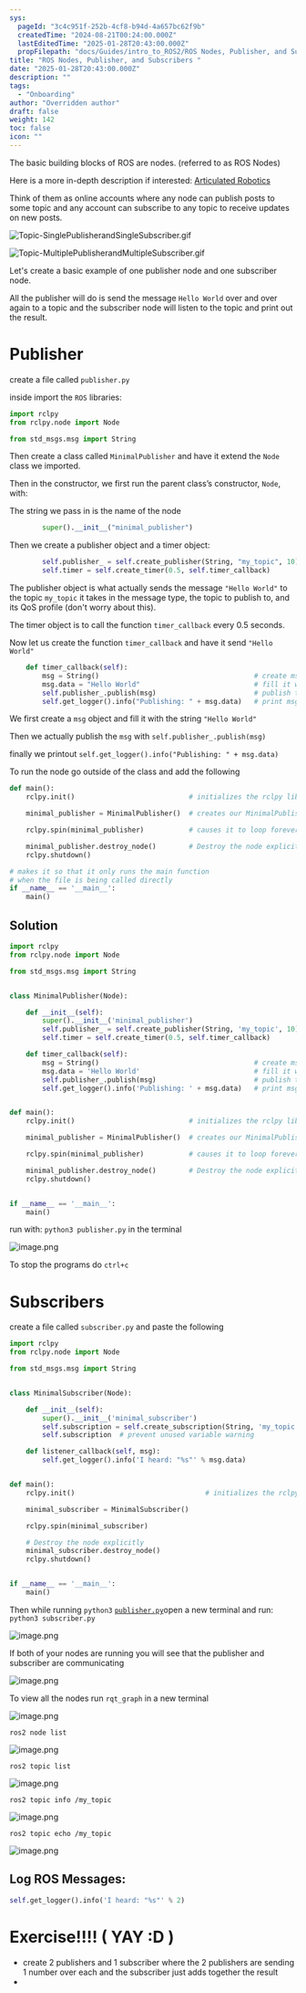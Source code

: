 ```yaml
---
sys:
  pageId: "3c4c951f-252b-4cf8-b94d-4a657bc62f9b"
  createdTime: "2024-08-21T00:24:00.000Z"
  lastEditedTime: "2025-01-28T20:43:00.000Z"
  propFilepath: "docs/Guides/intro_to_ROS2/ROS Nodes, Publisher, and Subscribers .md"
title: "ROS Nodes, Publisher, and Subscribers "
date: "2025-01-28T20:43:00.000Z"
description: ""
tags:
  - "Onboarding"
author: "Overridden author"
draft: false
weight: 142
toc: false
icon: ""
---
```


The basic building blocks of ROS are nodes. (referred to as ROS Nodes)

Here is a more in-depth description if interested: [Articulated Robotics](https://articulatedrobotics.xyz/tutorials/ready-for-ros/ros-overview#2-nodes)

Think of them as online accounts where any node can publish posts to some topic and any account can subscribe to any topic to receive updates on new posts.

![Topic-SinglePublisherandSingleSubscriber.gif](https://docs.ros.org/en/humble/_images/Topic-SinglePublisherandSingleSubscriber.gif)

![Topic-MultiplePublisherandMultipleSubscriber.gif](https://docs.ros.org/en/humble/_images/Topic-MultiplePublisherandMultipleSubscriber.gif)

Let's create a basic example of one publisher node and one subscriber node.

All the publisher will do is send the message `Hello World` over and over again to a topic and the subscriber node will listen to the topic and print out the result.

# Publisher

create a file called `publisher.py` 

inside import the `ROS` libraries:

```python
import rclpy
from rclpy.node import Node

from std_msgs.msg import String
```

Then create a class called `MinimalPublisher` and have it extend the `Node` class we imported.

Then in the constructor, we first run the parent class’s constructor, `Node`, with:

The string we pass in is the name of the node

```python
        super().__init__("minimal_publisher")
```

Then we create a publisher object and a timer object:

```python
        self.publisher_ = self.create_publisher(String, "my_topic", 10)
        self.timer = self.create_timer(0.5, self.timer_callback)
```

The publisher object is what actually sends the message `"Hello World"` to the topic `my_topic` it takes in the message type, the topic to publish to, and its QoS profile (don't worry about this).

The timer object is to call the function `timer_callback` every 0.5 seconds.

Now let us create the function `timer_callback` and have it send `"Hello World"`

```python
    def timer_callback(self):
        msg = String()                                      # create msg object
        msg.data = "Hello World"                            # fill it with data
        self.publisher_.publish(msg)                        # publish the message
        self.get_logger().info("Publishing: " + msg.data)   # print msg
```

We first create a `msg` object and fill it with the string `"Hello World"`

Then we actually publish the `msg` with `self.publisher_.publish(msg)`

finally we printout `self.get_logger().info("Publishing: " + msg.data)`

To run the node go outside of the class and add the following

```python
def main():
    rclpy.init()                            # initializes the rclpy library

    minimal_publisher = MinimalPublisher()  # creates our MinimalPublisher object

    rclpy.spin(minimal_publisher)           # causes it to loop forever

    minimal_publisher.destroy_node()        # Destroy the node explicitly
    rclpy.shutdown()

# makes it so that it only runs the main function
# when the file is being called directly
if __name__ == '__main__': 
    main()
```

## Solution

```python
import rclpy
from rclpy.node import Node

from std_msgs.msg import String


class MinimalPublisher(Node):

    def __init__(self):
        super().__init__('minimal_publisher')
        self.publisher_ = self.create_publisher(String, 'my_topic', 10)
        self.timer = self.create_timer(0.5, self.timer_callback)

    def timer_callback(self):
        msg = String()                                      # create msg object
        msg.data = 'Hello World'                            # fill it with data
        self.publisher_.publish(msg)                        # publish the message
        self.get_logger().info('Publishing: ' + msg.data)   # print msg


def main():
    rclpy.init()                            # initializes the rclpy library

    minimal_publisher = MinimalPublisher()  # creates our MinimalPublisher object

    rclpy.spin(minimal_publisher)           # causes it to loop forever

    minimal_publisher.destroy_node()        # Destroy the node explicitly
    rclpy.shutdown()


if __name__ == '__main__':
    main()
```

run with: `python3 publisher.py` in the terminal

![image.png](https://prod-files-secure.s3.us-west-2.amazonaws.com/d518164a-d88e-44d1-a4ee-3adb3bd8bce0/9214accb-ad5b-44f1-a31c-b3167c59138b/image.png?X-Amz-Algorithm=AWS4-HMAC-SHA256&X-Amz-Content-Sha256=UNSIGNED-PAYLOAD&X-Amz-Credential=ASIAZI2LB466YOPD3W7D%2F20250329%2Fus-west-2%2Fs3%2Faws4_request&X-Amz-Date=20250329T230713Z&X-Amz-Expires=3600&X-Amz-Security-Token=IQoJb3JpZ2luX2VjEBYaCXVzLXdlc3QtMiJHMEUCIDF29oUSECe%2F%2FnIcKKWXqlUq2X1SQsuQqKbdAIhZacRbAiEAxk8Tqu%2F1Y2IUVZwejzCdQ%2BcIYga7qD81Ej1Qi6DbSQcq%2FwMIfxAAGgw2Mzc0MjMxODM4MDUiDKzL0UldeVnxY3%2FKdyrcAxIsNCGZ5OxQUKmzU5UJ%2B7wByfiHkqX64r5QDbE%2FqRCgYpIrzcBWn7faHU4X4il4oONQiIyyRoNx5%2FjQfQX74uVJUB37Ld6FFY5t%2Bmca6jAUkBs9HwkyvQ%2BcV67pAsT0j79M7M3v6UZb6p4TqQCgDgyd45K6DpfZR%2B2Yzsws%2Ba0tXbekyWhyN7XTrC8pqFwrhSok05zH5tSOxZGyiFtL5bH66jgDA1905KLZvaUj9UyGaJFAruGvCmIoJbkD%2FQaKqIzAvB75wD5x74%2B4h8cKV1NEmnpYLbwX5HM4ILO2sj3UUPQAYxoh4DHFfn7J%2BPLsbxFCT%2FtmxxafP2yNckE%2B8ypG45KRRpRf3Ef8hFQQ9J2kZEawjuxdyYxQ6kpGEW96XPIrnKGMNKjvbHmMlG%2Bl8sVtWlLuLcUXXsYjkO%2FX5F%2Fm%2Bi6MOvwtx4JshITvGr4UVbWlxgW4ZnyQFyKjBycj2O8MpaOxMzGX%2FJaV2EJNbtGKt4kXY5vO5gFKxGCbyApHhN4ZFUUt0Q4zn8gBaW%2FPpdtLp0LwODr66QUADka3VKesZB366G7jBNncip5StBIePLtzK0r3rc%2BHD1hAt02AlNr4QEujf5ASmwN%2F0Oq72HXikbn5rx9FC5e6x1tfMOvbob8GOqUB0O39rtIIcz%2BSa3tgbFxdtUBunueK421GoodSdZICBmwLryO5xf784BvkCX0mk%2BLD9Slsz1g%2FsKRrVMGeg1p8HXbZ6cP5BPr0nMfffsVvjZ1CNSEBBWF5Err6r%2BhN%2BQgj6kYmz2GOXktiQ%2FVcIVHR9W57pCHNZICKzoPe6nPuNTMt1RclMqVFcJXrXQ9gFRQlTUf27KhEDk%2FR%2BPZbJhdqXFBRkID2&X-Amz-Signature=c7455710bb8e820215155cec0eec34a05a66c2cf6d9021e359ee8399a22af087&X-Amz-SignedHeaders=host&x-id=GetObject)

To stop the programs do `ctrl+c`

# Subscribers

create a file called `subscriber.py` and paste the following

```python
import rclpy
from rclpy.node import Node

from std_msgs.msg import String


class MinimalSubscriber(Node):

    def __init__(self):
        super().__init__('minimal_subscriber')
        self.subscription = self.create_subscription(String, 'my_topic', self.listener_callback, 10)
        self.subscription  # prevent unused variable warning

    def listener_callback(self, msg):
        self.get_logger().info('I heard: "%s"' % msg.data)


def main():
    rclpy.init()                                # initializes the rclpy library

    minimal_subscriber = MinimalSubscriber()

    rclpy.spin(minimal_subscriber)

    # Destroy the node explicitly
    minimal_subscriber.destroy_node()
    rclpy.shutdown()


if __name__ == '__main__':
    main()
```

Then while running `python3` [`publisher.py`](http://publisher.py/)open a new terminal and run: `python3 subscriber.py` 

![image.png](https://prod-files-secure.s3.us-west-2.amazonaws.com/d518164a-d88e-44d1-a4ee-3adb3bd8bce0/611fccf2-c738-4dbd-94e9-98f209092866/image.png?X-Amz-Algorithm=AWS4-HMAC-SHA256&X-Amz-Content-Sha256=UNSIGNED-PAYLOAD&X-Amz-Credential=ASIAZI2LB466YOPD3W7D%2F20250329%2Fus-west-2%2Fs3%2Faws4_request&X-Amz-Date=20250329T230713Z&X-Amz-Expires=3600&X-Amz-Security-Token=IQoJb3JpZ2luX2VjEBYaCXVzLXdlc3QtMiJHMEUCIDF29oUSECe%2F%2FnIcKKWXqlUq2X1SQsuQqKbdAIhZacRbAiEAxk8Tqu%2F1Y2IUVZwejzCdQ%2BcIYga7qD81Ej1Qi6DbSQcq%2FwMIfxAAGgw2Mzc0MjMxODM4MDUiDKzL0UldeVnxY3%2FKdyrcAxIsNCGZ5OxQUKmzU5UJ%2B7wByfiHkqX64r5QDbE%2FqRCgYpIrzcBWn7faHU4X4il4oONQiIyyRoNx5%2FjQfQX74uVJUB37Ld6FFY5t%2Bmca6jAUkBs9HwkyvQ%2BcV67pAsT0j79M7M3v6UZb6p4TqQCgDgyd45K6DpfZR%2B2Yzsws%2Ba0tXbekyWhyN7XTrC8pqFwrhSok05zH5tSOxZGyiFtL5bH66jgDA1905KLZvaUj9UyGaJFAruGvCmIoJbkD%2FQaKqIzAvB75wD5x74%2B4h8cKV1NEmnpYLbwX5HM4ILO2sj3UUPQAYxoh4DHFfn7J%2BPLsbxFCT%2FtmxxafP2yNckE%2B8ypG45KRRpRf3Ef8hFQQ9J2kZEawjuxdyYxQ6kpGEW96XPIrnKGMNKjvbHmMlG%2Bl8sVtWlLuLcUXXsYjkO%2FX5F%2Fm%2Bi6MOvwtx4JshITvGr4UVbWlxgW4ZnyQFyKjBycj2O8MpaOxMzGX%2FJaV2EJNbtGKt4kXY5vO5gFKxGCbyApHhN4ZFUUt0Q4zn8gBaW%2FPpdtLp0LwODr66QUADka3VKesZB366G7jBNncip5StBIePLtzK0r3rc%2BHD1hAt02AlNr4QEujf5ASmwN%2F0Oq72HXikbn5rx9FC5e6x1tfMOvbob8GOqUB0O39rtIIcz%2BSa3tgbFxdtUBunueK421GoodSdZICBmwLryO5xf784BvkCX0mk%2BLD9Slsz1g%2FsKRrVMGeg1p8HXbZ6cP5BPr0nMfffsVvjZ1CNSEBBWF5Err6r%2BhN%2BQgj6kYmz2GOXktiQ%2FVcIVHR9W57pCHNZICKzoPe6nPuNTMt1RclMqVFcJXrXQ9gFRQlTUf27KhEDk%2FR%2BPZbJhdqXFBRkID2&X-Amz-Signature=cad80d2321a378be36c748dd34fd25e9d017b8cd4d36488ab8f98bb41d662164&X-Amz-SignedHeaders=host&x-id=GetObject)

If both of your nodes are running you will see that the publisher and subscriber are communicating

![image.png](https://prod-files-secure.s3.us-west-2.amazonaws.com/d518164a-d88e-44d1-a4ee-3adb3bd8bce0/eea428b5-1cf0-43bb-a30b-81cbaf6c5c78/image.png?X-Amz-Algorithm=AWS4-HMAC-SHA256&X-Amz-Content-Sha256=UNSIGNED-PAYLOAD&X-Amz-Credential=ASIAZI2LB466YOPD3W7D%2F20250329%2Fus-west-2%2Fs3%2Faws4_request&X-Amz-Date=20250329T230713Z&X-Amz-Expires=3600&X-Amz-Security-Token=IQoJb3JpZ2luX2VjEBYaCXVzLXdlc3QtMiJHMEUCIDF29oUSECe%2F%2FnIcKKWXqlUq2X1SQsuQqKbdAIhZacRbAiEAxk8Tqu%2F1Y2IUVZwejzCdQ%2BcIYga7qD81Ej1Qi6DbSQcq%2FwMIfxAAGgw2Mzc0MjMxODM4MDUiDKzL0UldeVnxY3%2FKdyrcAxIsNCGZ5OxQUKmzU5UJ%2B7wByfiHkqX64r5QDbE%2FqRCgYpIrzcBWn7faHU4X4il4oONQiIyyRoNx5%2FjQfQX74uVJUB37Ld6FFY5t%2Bmca6jAUkBs9HwkyvQ%2BcV67pAsT0j79M7M3v6UZb6p4TqQCgDgyd45K6DpfZR%2B2Yzsws%2Ba0tXbekyWhyN7XTrC8pqFwrhSok05zH5tSOxZGyiFtL5bH66jgDA1905KLZvaUj9UyGaJFAruGvCmIoJbkD%2FQaKqIzAvB75wD5x74%2B4h8cKV1NEmnpYLbwX5HM4ILO2sj3UUPQAYxoh4DHFfn7J%2BPLsbxFCT%2FtmxxafP2yNckE%2B8ypG45KRRpRf3Ef8hFQQ9J2kZEawjuxdyYxQ6kpGEW96XPIrnKGMNKjvbHmMlG%2Bl8sVtWlLuLcUXXsYjkO%2FX5F%2Fm%2Bi6MOvwtx4JshITvGr4UVbWlxgW4ZnyQFyKjBycj2O8MpaOxMzGX%2FJaV2EJNbtGKt4kXY5vO5gFKxGCbyApHhN4ZFUUt0Q4zn8gBaW%2FPpdtLp0LwODr66QUADka3VKesZB366G7jBNncip5StBIePLtzK0r3rc%2BHD1hAt02AlNr4QEujf5ASmwN%2F0Oq72HXikbn5rx9FC5e6x1tfMOvbob8GOqUB0O39rtIIcz%2BSa3tgbFxdtUBunueK421GoodSdZICBmwLryO5xf784BvkCX0mk%2BLD9Slsz1g%2FsKRrVMGeg1p8HXbZ6cP5BPr0nMfffsVvjZ1CNSEBBWF5Err6r%2BhN%2BQgj6kYmz2GOXktiQ%2FVcIVHR9W57pCHNZICKzoPe6nPuNTMt1RclMqVFcJXrXQ9gFRQlTUf27KhEDk%2FR%2BPZbJhdqXFBRkID2&X-Amz-Signature=a0e7892b7342077d2bc23dec6de83b3916aed83a1cc68cdd3bce3f35842cc94b&X-Amz-SignedHeaders=host&x-id=GetObject)

To view all the nodes run `rqt_graph` in a new terminal

![image.png](https://prod-files-secure.s3.us-west-2.amazonaws.com/d518164a-d88e-44d1-a4ee-3adb3bd8bce0/1d98e964-4318-4d62-b5c4-8c8f78368598/image.png?X-Amz-Algorithm=AWS4-HMAC-SHA256&X-Amz-Content-Sha256=UNSIGNED-PAYLOAD&X-Amz-Credential=ASIAZI2LB466YOPD3W7D%2F20250329%2Fus-west-2%2Fs3%2Faws4_request&X-Amz-Date=20250329T230713Z&X-Amz-Expires=3600&X-Amz-Security-Token=IQoJb3JpZ2luX2VjEBYaCXVzLXdlc3QtMiJHMEUCIDF29oUSECe%2F%2FnIcKKWXqlUq2X1SQsuQqKbdAIhZacRbAiEAxk8Tqu%2F1Y2IUVZwejzCdQ%2BcIYga7qD81Ej1Qi6DbSQcq%2FwMIfxAAGgw2Mzc0MjMxODM4MDUiDKzL0UldeVnxY3%2FKdyrcAxIsNCGZ5OxQUKmzU5UJ%2B7wByfiHkqX64r5QDbE%2FqRCgYpIrzcBWn7faHU4X4il4oONQiIyyRoNx5%2FjQfQX74uVJUB37Ld6FFY5t%2Bmca6jAUkBs9HwkyvQ%2BcV67pAsT0j79M7M3v6UZb6p4TqQCgDgyd45K6DpfZR%2B2Yzsws%2Ba0tXbekyWhyN7XTrC8pqFwrhSok05zH5tSOxZGyiFtL5bH66jgDA1905KLZvaUj9UyGaJFAruGvCmIoJbkD%2FQaKqIzAvB75wD5x74%2B4h8cKV1NEmnpYLbwX5HM4ILO2sj3UUPQAYxoh4DHFfn7J%2BPLsbxFCT%2FtmxxafP2yNckE%2B8ypG45KRRpRf3Ef8hFQQ9J2kZEawjuxdyYxQ6kpGEW96XPIrnKGMNKjvbHmMlG%2Bl8sVtWlLuLcUXXsYjkO%2FX5F%2Fm%2Bi6MOvwtx4JshITvGr4UVbWlxgW4ZnyQFyKjBycj2O8MpaOxMzGX%2FJaV2EJNbtGKt4kXY5vO5gFKxGCbyApHhN4ZFUUt0Q4zn8gBaW%2FPpdtLp0LwODr66QUADka3VKesZB366G7jBNncip5StBIePLtzK0r3rc%2BHD1hAt02AlNr4QEujf5ASmwN%2F0Oq72HXikbn5rx9FC5e6x1tfMOvbob8GOqUB0O39rtIIcz%2BSa3tgbFxdtUBunueK421GoodSdZICBmwLryO5xf784BvkCX0mk%2BLD9Slsz1g%2FsKRrVMGeg1p8HXbZ6cP5BPr0nMfffsVvjZ1CNSEBBWF5Err6r%2BhN%2BQgj6kYmz2GOXktiQ%2FVcIVHR9W57pCHNZICKzoPe6nPuNTMt1RclMqVFcJXrXQ9gFRQlTUf27KhEDk%2FR%2BPZbJhdqXFBRkID2&X-Amz-Signature=2be53cb2b1b878ae835dd36b3d871afdff82746436cf35cc0a820373f4244dfa&X-Amz-SignedHeaders=host&x-id=GetObject)

`ros2 node list`

![image.png](https://prod-files-secure.s3.us-west-2.amazonaws.com/d518164a-d88e-44d1-a4ee-3adb3bd8bce0/680ac8cf-e6d9-4164-9ece-5b9a6fccffee/image.png?X-Amz-Algorithm=AWS4-HMAC-SHA256&X-Amz-Content-Sha256=UNSIGNED-PAYLOAD&X-Amz-Credential=ASIAZI2LB466YOPD3W7D%2F20250329%2Fus-west-2%2Fs3%2Faws4_request&X-Amz-Date=20250329T230713Z&X-Amz-Expires=3600&X-Amz-Security-Token=IQoJb3JpZ2luX2VjEBYaCXVzLXdlc3QtMiJHMEUCIDF29oUSECe%2F%2FnIcKKWXqlUq2X1SQsuQqKbdAIhZacRbAiEAxk8Tqu%2F1Y2IUVZwejzCdQ%2BcIYga7qD81Ej1Qi6DbSQcq%2FwMIfxAAGgw2Mzc0MjMxODM4MDUiDKzL0UldeVnxY3%2FKdyrcAxIsNCGZ5OxQUKmzU5UJ%2B7wByfiHkqX64r5QDbE%2FqRCgYpIrzcBWn7faHU4X4il4oONQiIyyRoNx5%2FjQfQX74uVJUB37Ld6FFY5t%2Bmca6jAUkBs9HwkyvQ%2BcV67pAsT0j79M7M3v6UZb6p4TqQCgDgyd45K6DpfZR%2B2Yzsws%2Ba0tXbekyWhyN7XTrC8pqFwrhSok05zH5tSOxZGyiFtL5bH66jgDA1905KLZvaUj9UyGaJFAruGvCmIoJbkD%2FQaKqIzAvB75wD5x74%2B4h8cKV1NEmnpYLbwX5HM4ILO2sj3UUPQAYxoh4DHFfn7J%2BPLsbxFCT%2FtmxxafP2yNckE%2B8ypG45KRRpRf3Ef8hFQQ9J2kZEawjuxdyYxQ6kpGEW96XPIrnKGMNKjvbHmMlG%2Bl8sVtWlLuLcUXXsYjkO%2FX5F%2Fm%2Bi6MOvwtx4JshITvGr4UVbWlxgW4ZnyQFyKjBycj2O8MpaOxMzGX%2FJaV2EJNbtGKt4kXY5vO5gFKxGCbyApHhN4ZFUUt0Q4zn8gBaW%2FPpdtLp0LwODr66QUADka3VKesZB366G7jBNncip5StBIePLtzK0r3rc%2BHD1hAt02AlNr4QEujf5ASmwN%2F0Oq72HXikbn5rx9FC5e6x1tfMOvbob8GOqUB0O39rtIIcz%2BSa3tgbFxdtUBunueK421GoodSdZICBmwLryO5xf784BvkCX0mk%2BLD9Slsz1g%2FsKRrVMGeg1p8HXbZ6cP5BPr0nMfffsVvjZ1CNSEBBWF5Err6r%2BhN%2BQgj6kYmz2GOXktiQ%2FVcIVHR9W57pCHNZICKzoPe6nPuNTMt1RclMqVFcJXrXQ9gFRQlTUf27KhEDk%2FR%2BPZbJhdqXFBRkID2&X-Amz-Signature=9116317ae1c199dc0341b1f4072c3edda766442574d7548225836ca2f9acac61&X-Amz-SignedHeaders=host&x-id=GetObject)

`ros2 topic list`

![image.png](https://prod-files-secure.s3.us-west-2.amazonaws.com/d518164a-d88e-44d1-a4ee-3adb3bd8bce0/eee2ebe1-27ef-4a4a-96fb-2ca54126fb29/image.png?X-Amz-Algorithm=AWS4-HMAC-SHA256&X-Amz-Content-Sha256=UNSIGNED-PAYLOAD&X-Amz-Credential=ASIAZI2LB466YOPD3W7D%2F20250329%2Fus-west-2%2Fs3%2Faws4_request&X-Amz-Date=20250329T230713Z&X-Amz-Expires=3600&X-Amz-Security-Token=IQoJb3JpZ2luX2VjEBYaCXVzLXdlc3QtMiJHMEUCIDF29oUSECe%2F%2FnIcKKWXqlUq2X1SQsuQqKbdAIhZacRbAiEAxk8Tqu%2F1Y2IUVZwejzCdQ%2BcIYga7qD81Ej1Qi6DbSQcq%2FwMIfxAAGgw2Mzc0MjMxODM4MDUiDKzL0UldeVnxY3%2FKdyrcAxIsNCGZ5OxQUKmzU5UJ%2B7wByfiHkqX64r5QDbE%2FqRCgYpIrzcBWn7faHU4X4il4oONQiIyyRoNx5%2FjQfQX74uVJUB37Ld6FFY5t%2Bmca6jAUkBs9HwkyvQ%2BcV67pAsT0j79M7M3v6UZb6p4TqQCgDgyd45K6DpfZR%2B2Yzsws%2Ba0tXbekyWhyN7XTrC8pqFwrhSok05zH5tSOxZGyiFtL5bH66jgDA1905KLZvaUj9UyGaJFAruGvCmIoJbkD%2FQaKqIzAvB75wD5x74%2B4h8cKV1NEmnpYLbwX5HM4ILO2sj3UUPQAYxoh4DHFfn7J%2BPLsbxFCT%2FtmxxafP2yNckE%2B8ypG45KRRpRf3Ef8hFQQ9J2kZEawjuxdyYxQ6kpGEW96XPIrnKGMNKjvbHmMlG%2Bl8sVtWlLuLcUXXsYjkO%2FX5F%2Fm%2Bi6MOvwtx4JshITvGr4UVbWlxgW4ZnyQFyKjBycj2O8MpaOxMzGX%2FJaV2EJNbtGKt4kXY5vO5gFKxGCbyApHhN4ZFUUt0Q4zn8gBaW%2FPpdtLp0LwODr66QUADka3VKesZB366G7jBNncip5StBIePLtzK0r3rc%2BHD1hAt02AlNr4QEujf5ASmwN%2F0Oq72HXikbn5rx9FC5e6x1tfMOvbob8GOqUB0O39rtIIcz%2BSa3tgbFxdtUBunueK421GoodSdZICBmwLryO5xf784BvkCX0mk%2BLD9Slsz1g%2FsKRrVMGeg1p8HXbZ6cP5BPr0nMfffsVvjZ1CNSEBBWF5Err6r%2BhN%2BQgj6kYmz2GOXktiQ%2FVcIVHR9W57pCHNZICKzoPe6nPuNTMt1RclMqVFcJXrXQ9gFRQlTUf27KhEDk%2FR%2BPZbJhdqXFBRkID2&X-Amz-Signature=8bd1c90fff24ea646a5959c8f003237a03d6f7c429b74ed6b1e142e71aadb87d&X-Amz-SignedHeaders=host&x-id=GetObject)

`ros2 topic info /my_topic`

![image.png](https://prod-files-secure.s3.us-west-2.amazonaws.com/d518164a-d88e-44d1-a4ee-3adb3bd8bce0/6288ef12-cb9e-406f-b9eb-65feed3a9011/image.png?X-Amz-Algorithm=AWS4-HMAC-SHA256&X-Amz-Content-Sha256=UNSIGNED-PAYLOAD&X-Amz-Credential=ASIAZI2LB466YOPD3W7D%2F20250329%2Fus-west-2%2Fs3%2Faws4_request&X-Amz-Date=20250329T230713Z&X-Amz-Expires=3600&X-Amz-Security-Token=IQoJb3JpZ2luX2VjEBYaCXVzLXdlc3QtMiJHMEUCIDF29oUSECe%2F%2FnIcKKWXqlUq2X1SQsuQqKbdAIhZacRbAiEAxk8Tqu%2F1Y2IUVZwejzCdQ%2BcIYga7qD81Ej1Qi6DbSQcq%2FwMIfxAAGgw2Mzc0MjMxODM4MDUiDKzL0UldeVnxY3%2FKdyrcAxIsNCGZ5OxQUKmzU5UJ%2B7wByfiHkqX64r5QDbE%2FqRCgYpIrzcBWn7faHU4X4il4oONQiIyyRoNx5%2FjQfQX74uVJUB37Ld6FFY5t%2Bmca6jAUkBs9HwkyvQ%2BcV67pAsT0j79M7M3v6UZb6p4TqQCgDgyd45K6DpfZR%2B2Yzsws%2Ba0tXbekyWhyN7XTrC8pqFwrhSok05zH5tSOxZGyiFtL5bH66jgDA1905KLZvaUj9UyGaJFAruGvCmIoJbkD%2FQaKqIzAvB75wD5x74%2B4h8cKV1NEmnpYLbwX5HM4ILO2sj3UUPQAYxoh4DHFfn7J%2BPLsbxFCT%2FtmxxafP2yNckE%2B8ypG45KRRpRf3Ef8hFQQ9J2kZEawjuxdyYxQ6kpGEW96XPIrnKGMNKjvbHmMlG%2Bl8sVtWlLuLcUXXsYjkO%2FX5F%2Fm%2Bi6MOvwtx4JshITvGr4UVbWlxgW4ZnyQFyKjBycj2O8MpaOxMzGX%2FJaV2EJNbtGKt4kXY5vO5gFKxGCbyApHhN4ZFUUt0Q4zn8gBaW%2FPpdtLp0LwODr66QUADka3VKesZB366G7jBNncip5StBIePLtzK0r3rc%2BHD1hAt02AlNr4QEujf5ASmwN%2F0Oq72HXikbn5rx9FC5e6x1tfMOvbob8GOqUB0O39rtIIcz%2BSa3tgbFxdtUBunueK421GoodSdZICBmwLryO5xf784BvkCX0mk%2BLD9Slsz1g%2FsKRrVMGeg1p8HXbZ6cP5BPr0nMfffsVvjZ1CNSEBBWF5Err6r%2BhN%2BQgj6kYmz2GOXktiQ%2FVcIVHR9W57pCHNZICKzoPe6nPuNTMt1RclMqVFcJXrXQ9gFRQlTUf27KhEDk%2FR%2BPZbJhdqXFBRkID2&X-Amz-Signature=1b4c0d908603a204ff2fd9aee85102af6ca176cf05d54cca24abc5e3c58b96ee&X-Amz-SignedHeaders=host&x-id=GetObject)

`ros2 topic echo /my_topic`

![image.png](https://prod-files-secure.s3.us-west-2.amazonaws.com/d518164a-d88e-44d1-a4ee-3adb3bd8bce0/0a6fcb4d-422d-4a6c-a803-749ef4adf2c6/image.png?X-Amz-Algorithm=AWS4-HMAC-SHA256&X-Amz-Content-Sha256=UNSIGNED-PAYLOAD&X-Amz-Credential=ASIAZI2LB466YOPD3W7D%2F20250329%2Fus-west-2%2Fs3%2Faws4_request&X-Amz-Date=20250329T230713Z&X-Amz-Expires=3600&X-Amz-Security-Token=IQoJb3JpZ2luX2VjEBYaCXVzLXdlc3QtMiJHMEUCIDF29oUSECe%2F%2FnIcKKWXqlUq2X1SQsuQqKbdAIhZacRbAiEAxk8Tqu%2F1Y2IUVZwejzCdQ%2BcIYga7qD81Ej1Qi6DbSQcq%2FwMIfxAAGgw2Mzc0MjMxODM4MDUiDKzL0UldeVnxY3%2FKdyrcAxIsNCGZ5OxQUKmzU5UJ%2B7wByfiHkqX64r5QDbE%2FqRCgYpIrzcBWn7faHU4X4il4oONQiIyyRoNx5%2FjQfQX74uVJUB37Ld6FFY5t%2Bmca6jAUkBs9HwkyvQ%2BcV67pAsT0j79M7M3v6UZb6p4TqQCgDgyd45K6DpfZR%2B2Yzsws%2Ba0tXbekyWhyN7XTrC8pqFwrhSok05zH5tSOxZGyiFtL5bH66jgDA1905KLZvaUj9UyGaJFAruGvCmIoJbkD%2FQaKqIzAvB75wD5x74%2B4h8cKV1NEmnpYLbwX5HM4ILO2sj3UUPQAYxoh4DHFfn7J%2BPLsbxFCT%2FtmxxafP2yNckE%2B8ypG45KRRpRf3Ef8hFQQ9J2kZEawjuxdyYxQ6kpGEW96XPIrnKGMNKjvbHmMlG%2Bl8sVtWlLuLcUXXsYjkO%2FX5F%2Fm%2Bi6MOvwtx4JshITvGr4UVbWlxgW4ZnyQFyKjBycj2O8MpaOxMzGX%2FJaV2EJNbtGKt4kXY5vO5gFKxGCbyApHhN4ZFUUt0Q4zn8gBaW%2FPpdtLp0LwODr66QUADka3VKesZB366G7jBNncip5StBIePLtzK0r3rc%2BHD1hAt02AlNr4QEujf5ASmwN%2F0Oq72HXikbn5rx9FC5e6x1tfMOvbob8GOqUB0O39rtIIcz%2BSa3tgbFxdtUBunueK421GoodSdZICBmwLryO5xf784BvkCX0mk%2BLD9Slsz1g%2FsKRrVMGeg1p8HXbZ6cP5BPr0nMfffsVvjZ1CNSEBBWF5Err6r%2BhN%2BQgj6kYmz2GOXktiQ%2FVcIVHR9W57pCHNZICKzoPe6nPuNTMt1RclMqVFcJXrXQ9gFRQlTUf27KhEDk%2FR%2BPZbJhdqXFBRkID2&X-Amz-Signature=5935eda743dd0401e719af8ef9cbd77268c4b1409c79dceec974b7042131eb9e&X-Amz-SignedHeaders=host&x-id=GetObject)

## Log ROS Messages:

```python
self.get_logger().info('I heard: "%s"' % 2)
```

# Exercise!!!! ( YAY :D )

- create 2 publishers and 1 subscriber where the 2 publishers are sending 1 number over each and the subscriber just adds together the result
- 
